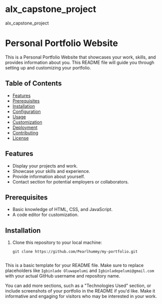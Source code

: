 # alx_capstone_project
alx_capstone_project
# Personal Portfolio Website

This is a Personal Portfolio Website that showcases your work, skills, and provides information about you. This README file will guide you through setting up and customizing your portfolio.

## Table of Contents
- [Features](#features)
- [Prerequisites](#prerequisites)
- [Installation](#installation)
- [Configuration](#configuration)
- [Usage](#usage)
- [Customization](#customization)
- [Deployment](#deployment)
- [Contributing](#contributing)
- [License](#license)

## Features
- Display your projects and work.
- Showcase your skills and experience.
- Provide information about yourself.
- Contact section for potential employers or collaborators.

## Prerequisites
- Basic knowledge of HTML, CSS, and JavaScript.
- A code editor for customization.

## Installation
1. Clone this repository to your local machine:

   ```shell
   git clone https://github.com/Pearlhummy/my-portfolio.git


This is a basic template for your README file. Make sure to replace placeholders like `Igbinlade Oluwapelumi` and `Igbinladepelumi@gmail.com` with your actual GitHub username and repository name.

You can add more sections, such as a "Technologies Used" section, or include screenshots of your portfolio in the README if you'd like. Make it informative and engaging for visitors who may be interested in your work.
